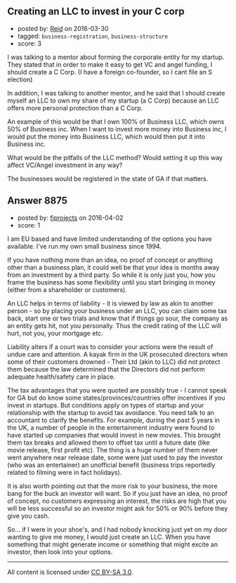 ## Creating an LLC to invest in your C corp

- posted by: [Reid](https://stackexchange.com/users/473379/reid) on 2016-03-30
- tagged: `business-registration`, `business-structure`
- score: 3

I was talking to a mentor about forming the corporate entity for my startup. They stated that in order to make it easy to get VC and angel funding, I should create a C Corp. (I have a foreign co-founder, so I cant file an S election)

In addition, I was talking to another mentor, and he said that I should create myself an LLC to own my share of my startup (a C Corp) because an LLC offers more personal protection than a C Corp.

An example of this would be that I own 100% of Business LLC, which owns 50% of Business inc. When I want to invest more money into Business inc, I would put the money into Business LLC, which would then put it into Business inc.

What would be the pitfalls of the LLC method? Would setting it up this way affect VC/Angel investment in any way?

The businesses would be registered in the state of GA if that matters.


## Answer 8875

- posted by: [fiprojects](https://stackexchange.com/users/5370155/fiprojects) on 2016-04-02
- score: 1

I am EU based and have limited understanding of the options you have available. I've run my own small business since 1994.

If you have nothing more than an idea, no proof of concept or anything other than a business plan, it could well be that your idea is months away from an investment by a third party. So while it is only just you, how you frame the business has some flexibility until you start bringing in money (either from a shareholder or customers).

An LLC helps in terms of liability - it is viewed by law as akin to another person - so by placing your business under an LLC, you can claim some tax back, start one or two trials and know that if things go sour, the company as an entity gets hit, not you personally. Thus the credit rating of the LLC will hurt, not you, your mortgage etc.

Liability alters if a court was to consider your actions were the result of undue care and attention. A kayak firm in the UK prosecuted directors when some of their customers drowned - Their Ltd (akin to LLC) did not protect them because the law determined that the Directors did not perform adequate health/safety care in place.

The tax advantages that you were quoted are possibly true - I cannot speak for GA but do know some states/provinces/countries offer incentives if you invest in startups. But conditions apply on types of startup and your relationship with the startup to avoid tax avoidance. You need talk to an accountant to clarify the benefits. For example, during the past 5 years in the UK, a number of people in the entertainment industry were found to have started up companies that would invest in new movies. This brought them tax breaks and allowed them to offset tax until a future date (like movie release, first profit etc). The thing is a huge number of them never went anywhere near release date, some were just used to pay the investor (who was an entertainer) an unofficial benefit (business trips reportedly related to filming were in fact holidays).

It is also worth pointing out that the more risk to your business, the more bang for the buck an investor will want. So if you just have an idea, no proof of concept, no customers expressing an interest, the risks are high that you will be less successful so an investor might ask for 50% or 90% before they give you cash.

So... if I were in your shoe's, and I had nobody knocking just yet on my door wanting to give me money, I would just create an LLC. When you have something that might generate income or something that might excite an investor, then look into your options.





---

All content is licensed under [CC BY-SA 3.0](https://creativecommons.org/licenses/by-sa/3.0/).
